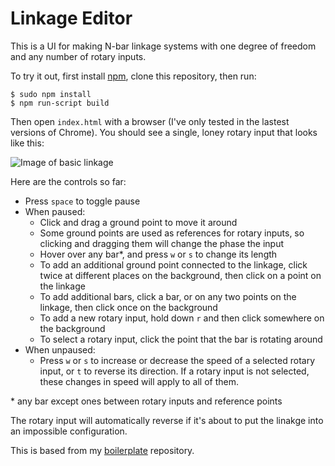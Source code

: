 # Linkage Editor
This is a UI for making N-bar linkage systems with one degree of freedom and any number of rotary inputs. 

To try it out, first install [npm](https://www.npmjs.com/), clone this repository, then run:

```
$ sudo npm install
$ npm run-script build
```

Then open `index.html` with a browser (I've only tested in the lastest versions of Chrome). You should see a single, loney rotary input that looks like this:

![Image of basic linkage](http://i1077.photobucket.com/albums/w463/rjnevels/Screen%20Shot%202015-02-22%20at%208.53.07%20PM_zpskplyty5t.png)

Here are the controls so far:
* Press `space` to toggle pause
* When paused:
  * Click and drag a ground point to move it around
  * Some ground points are used as references for rotary inputs, so clicking and dragging them will change the phase the input
  * Hover over any bar*, and press `w` or `s` to change its length
  * To add an additional ground point connected to the linkage, click twice at different places on the background, then click on a point on the linkage
  * To add additional bars, click a bar, or on any two points on the linkage, then click once on the background
  * To add a new rotary input, hold down `r` and then click somewhere on the background
  * To select a rotary input, click the point that the bar is rotating around
* When unpaused:
  * Press `w` or `s` to increase or decrease the speed of a selected rotary input, or `t` to reverse its direction. If a rotary input is not selected, these changes in speed will apply to all of them.

\* any bar except ones between rotary inputs and reference points

The rotary input will automatically reverse if it's about to put the linakge into an impossible configuration.

This is based from my [boilerplate](https://github.com/robz/boilerplate) repository.
